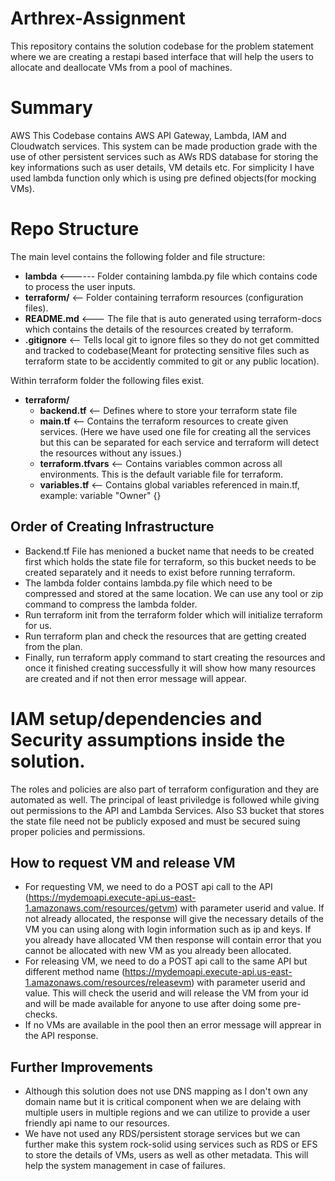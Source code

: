 # Arthrex-Assignment
This repository contains the solution codebase for the problem statement where we are creating a restapi based interface that will help the users to allocate and deallocate
VMs from a pool of machines.

# Summary
AWS This Codebase contains AWS API Gateway, Lambda, IAM and Cloudwatch services. This system can be made production grade with the use of other persistent services such as 
AWs RDS database for storing the key informations such as user details, VM details etc. For simplicity I have used lambda function only which is using pre defined objects(for mocking VMs).

# Repo Structure
The main level contains the following folder and file structure:
- **lambda** <------ Folder containing lambda.py file which contains code to process the user inputs.
- **terraform/** <-- Folder containing terraform resources (configuration files). 
- **README.md** <--- The file that is auto generated using terraform-docs which contains the details of the resources created by terraform.
- **.gitignore** <-- Tells local git to ignore files so they do not get committed and tracked to codebase(Meant for protecting sensitive files such as terraform state to be accidently commited to git or any public location).

Within terraform folder the following files exist.
- **terraform/**
  -  **backend.tf** <-- Defines where to store your terraform state file
  -  **main.tf** <-- Contains the terraform resources to create given services. (Here we have used one file for creating all the services but this can be separated for each service and terraform will detect the resources without any issues.)
  -  **terraform.tfvars** <-- Contains variables common across all environments. This is the default variable file for terraform.
  -  **variables.tf** <-- Contains global variables referenced in main.tf, example: variable "Owner" {}
  

## Order of Creating Infrastructure
 - Backend.tf File has menioned a bucket name that needs to be created first which holds the state file for terraform, so this bucket needs to be created separately and it needs to exist before running terraform. 
 - The lambda folder contains lambda.py file which need to be compressed and stored at the same location. We can use any tool or zip command to compress the lambda folder.
 - Run terraform init from the terraform folder which will initialize terraform for us. 
 - Run terraform plan and check the resources that are getting created from the plan.
 - Finally, run terraform apply command to start creating the resources and once it finished creating successfully it will show how many resources are created and if not then error message will appear.

# IAM setup/dependencies and Security assumptions inside the solution.
The roles and policies are also part of terraform configuration and they are automated as well. The principal of least priviledge is followed while giving out permissions to the API and Lambda Services.
Also S3 bucket that stores the state file need not be publicly exposed and must be secured suing proper policies and permissions. 

## How to request VM and release VM
- For requesting VM, we need to do a POST api call to the API (https://mydemoapi.execute-api.us-east-1.amazonaws.com/resources/getvm) with parameter userid and value. If not already allocated, the response will give the necessary details of the VM you can using along with login information such as ip and keys. If you already have allocated VM then response will contain error that you cannot be allocated with new VM as you already been allocated. 
- For releasing VM, we need to do a POST api call to the same API but different method name (https://mydemoapi.execute-api.us-east-1.amazonaws.com/resources/releasevm) with parameter userid and value. This will check the userid and will release the VM from your id and will be made available for anyone to use after doing some pre-checks.
- If no VMs are available in the pool then an error message will apprear in the API response.

## Further Improvements 
 - Although this solution does not use DNS mapping as I don't own any domain name but it is critical component when we are delaing with multiple users in multiple regions and we can utilize to provide a user friendly api name to our resources.
 - We have not used any RDS/persistent storage services but we can further make this system rock-solid using services such as RDS or EFS to store the details of VMs, users as well as other metadata. This will help the system management in case of failures.

